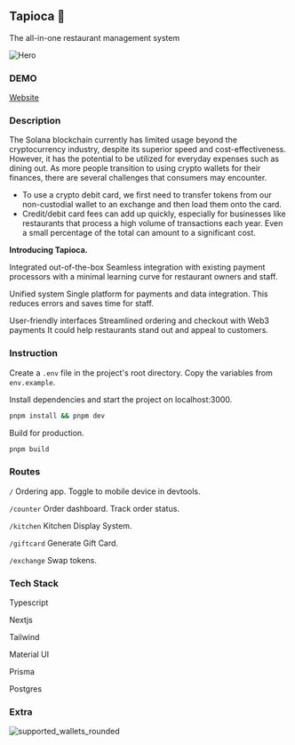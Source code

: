 ## Tapioca 🧋

The all-in-one restaurant management system

![Hero](https://user-images.githubusercontent.com/36173828/224949581-0851255f-47d9-4c0e-a9ee-37800c318be5.png)

### DEMO

[Website](https://tapioca-solutions.vercel.app/)

### Description

The Solana blockchain currently has limited usage beyond the cryptocurrency industry, despite its superior speed and cost-effectiveness. However, it has the potential to be utilized for everyday expenses such as dining out. As more people transition to using crypto wallets for their finances, there are several challenges that consumers may encounter.
- To use a crypto debit card, we first need to transfer tokens from our non-custodial wallet to an exchange and then load them onto the card.
- Credit/debit card fees can add up quickly, especially for businesses like restaurants that process a high volume of transactions each year. Even a small percentage of the total can amount to a significant cost.

**Introducing Tapioca.**

Integrated out-of-the-box
Seamless integration with existing payment processors with a minimal learning curve for restaurant owners and staff.

Unified system
Single platform for payments and data integration. This reduces errors and saves time for staff.

User-friendly interfaces
Streamlined ordering and checkout with Web3 payments It could help restaurants stand out and appeal to customers.

### Instruction

Create a `.env` file in the project's root directory. Copy the variables from `env.example`.

Install dependencies and start the project on localhost:3000.

```bash
pnpm install && pnpm dev
```

Build for production.

```bash
pnpm build
```

### Routes

`/` Ordering app. Toggle to mobile device in devtools.

`/counter` Order dashboard. Track order status.

`/kitchen` Kitchen Display System.

`/giftcard` Generate Gift Card.

`/exchange` Swap tokens.

### Tech Stack

Typescript

Nextjs

Tailwind

Material UI

Prisma

Postgres

### Extra

![supported_wallets_rounded](https://user-images.githubusercontent.com/36173828/224951013-e01cc47d-4fb3-4bd8-b04c-ed1e5764bc65.png)
